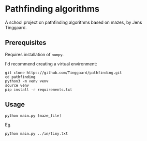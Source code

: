# Pathfinding algorithms
A school project on pathfinding algorithms based on mazes, by Jens Tinggaard.

## Prerequisites
Requires installation of `numpy`.

I'd recommend creating a virtual environment:
```shell
git clone https://github.com/Tinggaard/pathfinding.git
cd pathfinding
python3 -m venv venv
source venv
pip install -r requirements.txt
```

## Usage
```shell
python main.py [maze_file]
```
Eg.
```shell
python main.py ../in/tiny.txt
```
